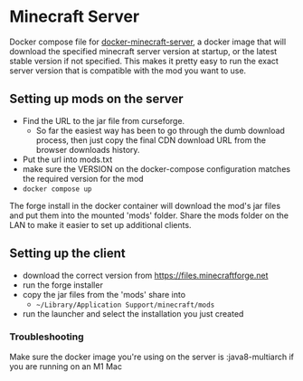 # Minecraft Server
Docker compose file for [docker-minecraft-server](https://github.com/itzg/docker-minecraft-server/blob/master/README.md), a docker image that will download the specified minecraft server version at startup, or the latest stable version if not specified.  This makes it pretty easy to run the exact server version that is compatible with the mod you want to use.

## Setting up mods on the server
* Find the URL to the jar file from curseforge.  
  * So far the easiest way has been to go through the dumb download process, then just copy the final CDN download URL from the browser downloads history.
* Put the url into mods.txt
* make sure the VERSION on the docker-compose configuration matches the required version for the mod
* `docker compose up`

The forge install in the docker container will download the mod's jar files and put them into the mounted 'mods' folder.  Share the mods folder on the LAN to make it easier to set up additional clients.


## Setting up the client
* download the correct version from https://files.minecraftforge.net
* run the forge installer
* copy the jar files from the 'mods' share into 
  * `~/Library/Application Support/minecraft/mods`
* run the launcher and select the installation you just created

### Troubleshooting
Make sure the docker image you're using on the server is :java8-multiarch if you are running on an M1 Mac




